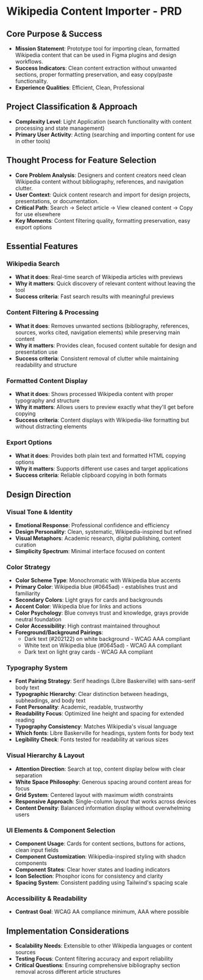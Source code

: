 # Wikipedia Content Importer - PRD

## Core Purpose & Success
- **Mission Statement**: Prototype tool for importing clean, formatted Wikipedia content that can be used in Figma plugins and design workflows.
- **Success Indicators**: Clean content extraction without unwanted sections, proper formatting preservation, and easy copy/paste functionality.
- **Experience Qualities**: Efficient, Clean, Professional

## Project Classification & Approach
- **Complexity Level**: Light Application (search functionality with content processing and state management)
- **Primary User Activity**: Acting (searching and importing content for use in other tools)

## Thought Process for Feature Selection
- **Core Problem Analysis**: Designers and content creators need clean Wikipedia content without bibliography, references, and navigation clutter.
- **User Context**: Quick content research and import for design projects, presentations, or documentation.
- **Critical Path**: Search → Select article → View cleaned content → Copy for use elsewhere
- **Key Moments**: Content filtering quality, formatting preservation, easy export options

## Essential Features

### Wikipedia Search
- **What it does**: Real-time search of Wikipedia articles with previews
- **Why it matters**: Quick discovery of relevant content without leaving the tool
- **Success criteria**: Fast search results with meaningful previews

### Content Filtering & Processing
- **What it does**: Removes unwanted sections (bibliography, references, sources, works cited, navigation elements) while preserving main content
- **Why it matters**: Provides clean, focused content suitable for design and presentation use
- **Success criteria**: Consistent removal of clutter while maintaining readability and structure

### Formatted Content Display
- **What it does**: Shows processed Wikipedia content with proper typography and structure
- **Why it matters**: Allows users to preview exactly what they'll get before copying
- **Success criteria**: Content displays with Wikipedia-like formatting but without distracting elements

### Export Options
- **What it does**: Provides both plain text and formatted HTML copying options
- **Why it matters**: Supports different use cases and target applications
- **Success criteria**: Reliable clipboard copying in both formats

## Design Direction

### Visual Tone & Identity
- **Emotional Response**: Professional confidence and efficiency
- **Design Personality**: Clean, systematic, Wikipedia-inspired but refined
- **Visual Metaphors**: Academic research, digital publishing, content curation
- **Simplicity Spectrum**: Minimal interface focused on content

### Color Strategy
- **Color Scheme Type**: Monochromatic with Wikipedia blue accents
- **Primary Color**: Wikipedia blue (#0645ad) - establishes trust and familiarity
- **Secondary Colors**: Light grays for cards and backgrounds
- **Accent Color**: Wikipedia blue for links and actions
- **Color Psychology**: Blue conveys trust and knowledge, grays provide neutral foundation
- **Color Accessibility**: High contrast maintained throughout
- **Foreground/Background Pairings**: 
  - Dark text (#202122) on white background - WCAG AAA compliant
  - White text on Wikipedia blue (#0645ad) - WCAG AA compliant
  - Dark text on light gray cards - WCAG AA compliant

### Typography System
- **Font Pairing Strategy**: Serif headings (Libre Baskerville) with sans-serif body text
- **Typographic Hierarchy**: Clear distinction between headings, subheadings, and body text
- **Font Personality**: Academic, readable, trustworthy
- **Readability Focus**: Optimized line height and spacing for extended reading
- **Typography Consistency**: Matches Wikipedia's visual language
- **Which fonts**: Libre Baskerville for headings, system fonts for body text
- **Legibility Check**: Fonts tested for readability at various sizes

### Visual Hierarchy & Layout
- **Attention Direction**: Search at top, content display below with clear separation
- **White Space Philosophy**: Generous spacing around content areas for focus
- **Grid System**: Centered layout with maximum width constraints
- **Responsive Approach**: Single-column layout that works across devices
- **Content Density**: Balanced information display without overwhelming users

### UI Elements & Component Selection
- **Component Usage**: Cards for content sections, buttons for actions, clean input fields
- **Component Customization**: Wikipedia-inspired styling with shadcn components
- **Component States**: Clear hover states and loading indicators
- **Icon Selection**: Phosphor icons for consistency and clarity
- **Spacing System**: Consistent padding using Tailwind's spacing scale

### Accessibility & Readability
- **Contrast Goal**: WCAG AA compliance minimum, AAA where possible

## Implementation Considerations
- **Scalability Needs**: Extensible to other Wikipedia languages or content sources
- **Testing Focus**: Content filtering accuracy and export reliability
- **Critical Questions**: Ensuring comprehensive bibliography section removal across different article structures